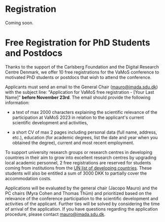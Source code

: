# Registration

Coming soon.

# Free Registration for PhD Students and Postdocs

Thanks to the support of the Carlsberg Foundation and the Digital Research
Centre Denmark, we offer 10 free registrations for the VaMoS conference to
motivated PhD students or postdocs that wish to attend the conference.

Applicants must send an email to the General Chair
([mauro@imada.sdu.dk](mailto:mauro@imada.sdu.dk)) with the subject line:
"Application for VaMoS free registration - [Your Last Name]" **before November
23rd**. The email should provide the following information:

- a text of max 2000 characters explaining the scientific relevance of the
  participation at VaMoS 2023 in relation to the applicant's current scientific
  development and activities,

- a short CV of max 2 pages including personal data (full name, address, etc.),
  education (for academic degrees, list the date and year when you obtained the
  degree), current and most recent employment.

To support university research groups or research centres in developing
countries in their aim to grow into excellent research centres by upgrading
local academic personnel, 2 free registrations are reserved for students coming
from institutions from the [UN list of developing
countries](https://www.un.org/development/desa/dpad/least-developed-country-category/ldcs-at-a-glance.html).
These students will also be entitled a sum of 3000 DKK to partially cover the
accommodation costs.

Applications will be evaluated by the general chair (Jacopo Mauro) and the PC
chairs (Myra Cohen and Thomas Thüm) and prioritized based on the relevance of
the conference participation to the scientific development and activities of the
applicant. Further ties will be solved by considering the time of arrival of the
application. If you have questions regarding the application procedure, please
contact [mauro@imada.sdu.dk](mailto:mauro@imada.sdu.dk).
